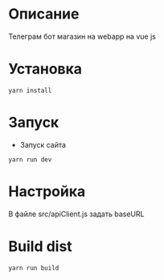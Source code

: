 # Описание

Телеграм бот магазин на webapp на vue js

# Установка

```shell
yarn install
```

# Запуск

- Запуск сайта

```shell
yarn run dev
```

# Настройка

В файле src/apiClient.js задать baseURL

# Build dist

```
yarn run build
```